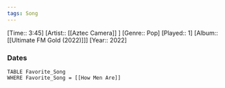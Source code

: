 ```yaml
---
tags: Song  
---
```

[Time:: 3:45]
[Artist:: [[Aztec Camera]] ]
[Genre:: Pop]
[Played:: 1]
[Album:: [[Ultimate FM Gold (2022)]]]
[Year:: 2022]
### Dates
````dataview
TABLE Favorite_Song
WHERE Favorite_Song = [[How Men Are]]
````
